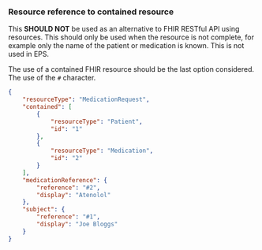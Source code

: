 ### Resource reference to contained resource

This **SHOULD NOT** be used as an alternative to FHIR RESTful API using resources. This should only be used when the resource is not complete, for example only the name of the patient or medication is known. 
This is not used in EPS.

The use of a contained FHIR resource should be the last option considered. The use of the `#` character.


```json
{
    "resourceType": "MedicationRequest",
    "contained": [
        {
            "resourceType": "Patient",
            "id": "1"
        },
        {
            "resourceType": "Medication",
            "id": "2"
        }
    ],
    "medicationReference": {
        "reference": "#2",
        "display": "Atenolol"
    },
    "subject": {
        "reference": "#1",
        "display": "Joe Bloggs"
    }
}
```